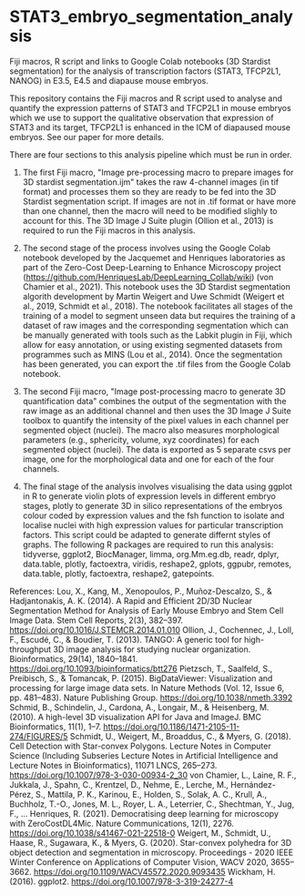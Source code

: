 # STAT3_embryo_segmentation_analysis
Fiji macros, R script and links to Google Colab notebooks (3D Stardist segmentation) for the analysis of transcription factors (STAT3, TFCP2L1, NANOG) in E3.5, E4.5 and diapause mouse embryos. 

This repository contains the Fiji macros and R script used to analyse and quantify the expression patterns of STAT3 and TFCP2L1 in mouse embryos which we use to support the qualitative observation that expression of STAT3 and its target, TFCP2L1 is enhanced in the ICM of diapaused mouse embryos. See our paper for more details.  

There are four sections to this analysis pipeline which must be run in order. 

1. The first Fiji macro, "Image pre-processing macro to prepare images for 3D stardist segmentation.ijm" takes the raw 4-channel images (in tif format) and processes them so they are ready to be fed into the 3D Stardist segmentation script. If images are not in .tif format or have more than one channel, then the macro will need to be modified slighly to account for this. The 3D Image J Suite plugin (Ollion et al., 2013) is required to run the Fiji macros in this analysis. 

2. The second stage of the process involves using the Google Colab notebook developed by the Jacquemet and Henriques laboratories as part of the Zero-Cost Deep-Learning to Enhance Microscopy project (https://github.com/HenriquesLab/DeepLearning_Collab/wiki) (von Chamier et al., 2021). This notebook uses the 3D Stardist segmentation algorith development by Martin Weigert and Uwe Schmidt (Weigert et al., 2019, Schmidt et al., 2018). The notebook facilitates all stages of the training of a model to segment unseen data but requires the training of a dataset of raw images and the corresponding segmentation which can be manually generated with tools such as the Labkit plugin in Fiji, which allow for easy annotation, or using existing segmented datasets from programmes such as MINS (Lou et al., 2014). Once the segmentation has been generated, you can export the .tif files from the Google Colab notebook. 

3. The second Fiji macro, "Image post-processing macro to generate 3D quantification data" combines the output of the segmentation with the raw image as an additional channel and then uses the 3D Image J Suite toolbox to quantify the intensity of the pixel values in each channel per segmented object (nuclei). The macro also measures morphological parameters (e.g., sphericity, volume, xyz coordinates) for each segmented object (nuclei). The data is exported as 5 separate csvs per image, one for the morphological data and one for each of the four channels.

4. The final stage of the analysis involves visualising the data using ggplot in R to generate violin plots of expression levels in different embryo stages, plotly to generate 3D in silico representations of the embryos colour coded by expression values and the fsh function to isolate and localise nuclei with high expression values for particular transcription factors. This script could be adapted to generate differnt styles of graphs. The following R packages are required to run this analysis: tidyverse, ggplot2, BiocManager, limma, org.Mm.eg.db, readr, dplyr, data.table, plotly, factoextra, viridis, reshape2, gplots, ggpubr, remotes, data.table, plotly, factoextra, reshape2, gatepoints. 

References:
Lou, X., Kang, M., Xenopoulos, P., Muñoz-Descalzo, S., & Hadjantonakis, A. K. (2014). A Rapid and Efficient 2D/3D Nuclear Segmentation Method for Analysis of Early Mouse Embryo and Stem Cell Image Data. Stem Cell Reports, 2(3), 382–397. https://doi.org/10.1016/J.STEMCR.2014.01.010
Ollion, J., Cochennec, J., Loll, F., Escudé, C., & Boudier, T. (2013). TANGO: A generic tool for high-throughput 3D image analysis for studying nuclear organization. Bioinformatics, 29(14), 1840–1841. https://doi.org/10.1093/bioinformatics/btt276
Pietzsch, T., Saalfeld, S., Preibisch, S., & Tomancak, P. (2015). BigDataViewer: Visualization and processing for large image data sets. In Nature Methods (Vol. 12, Issue 6, pp. 481–483). Nature Publishing Group. https://doi.org/10.1038/nmeth.3392
Schmid, B., Schindelin, J., Cardona, A., Longair, M., & Heisenberg, M. (2010). A high-level 3D visualization API for Java and ImageJ. BMC Bioinformatics, 11(1), 1–7. https://doi.org/10.1186/1471-2105-11-274/FIGURES/5
Schmidt, U., Weigert, M., Broaddus, C., & Myers, G. (2018). Cell Detection with Star-convex Polygons. Lecture Notes in Computer Science (Including Subseries Lecture Notes in Artificial Intelligence and Lecture Notes in Bioinformatics), 11071 LNCS, 265–273. https://doi.org/10.1007/978-3-030-00934-2_30
von Chamier, L., Laine, R. F., Jukkala, J., Spahn, C., Krentzel, D., Nehme, E., Lerche, M., Hernández-Pérez, S., Mattila, P. K., Karinou, E., Holden, S., Solak, A. C., Krull, A., Buchholz, T.-O., Jones, M. L., Royer, L. A., Leterrier, C., Shechtman, Y., Jug, F., … Henriques, R. (2021). Democratising deep learning for microscopy with ZeroCostDL4Mic. Nature Communications, 12(1), 2276. https://doi.org/10.1038/s41467-021-22518-0
Weigert, M., Schmidt, U., Haase, R., Sugawara, K., & Myers, G. (2020). Star-convex polyhedra for 3D object detection and segmentation in microscopy. Proceedings - 2020 IEEE Winter Conference on Applications of Computer Vision, WACV 2020, 3655–3662. https://doi.org/10.1109/WACV45572.2020.9093435
Wickham, H. (2016). ggplot2. https://doi.org/10.1007/978-3-319-24277-4

